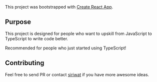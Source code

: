 This project was bootstrapped with [Create React App](https://github.com/facebook/create-react-app).

## Purpose

This project is designed for people who want to upskill from JavaScript to TypeScript to write code better.

Recommended for people who just started using TypeScript!

## Contributing

Feel free to send PR or contact [siriwat](https://www.facebook.com/siriwat.kunaporn/) if you have more awesome ideas.
